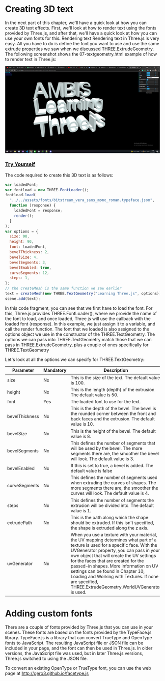 # Creating 3D text

In the next part of this chapter, we'll have a quick look at how you can create 3D text effects. First, we'll look at how to render text using the fonts provided by Three.js, and after that, we'll have a quick look at how you can use your own fonts for this. Rendering text Rendering text in Three.js is very easy. All you have to do is define the font you want to use and use the same extrude properties we saw when we discussed THREE.ExtrudeGeometry. The following screenshot shows the 07-textgeometry.html example of how to render text in Three.js:

<a href="../learning-threejs-master/chapter-06/07-text-geometry.html">
  <img src="../img/5.7.png">
</a>

<a href="https://cg2021c.github.io/threejs-presentation-anak-ambis/learning-threejs-master/chapter-06/07-text-geometry.html"><h3>Try Yourself</h3></a>

The code required to create this 3D text is as follows:

```js
var loadedFont;
var fontload = new THREE.FontLoader();
fontload.load(
  "../../assets/fonts/bitstream_vera_sans_mono_roman.typeface.json",
  function (response) {
    loadedFont = response;
    render();
  }
);
var options = {
  size: 90,
  height: 90,
  font: loadedFont,
  bevelThickness: 2,
  bevelSize: 4,
  bevelSegments: 3,
  bevelEnabled: true,
  curveSegments: 12,
  steps: 1,
};
// the createMesh is the same function we saw earlier
text = createMesh(new THREE.TextGeometry("Learning Three.js", options));
scene.add(text);
```

In this code fragment, you can see that we first have to load the font. For this, Three.js provides THREE.FontLoader(), where we provide the name of the font to load, and once loaded, Three.js will use the callback with the loaded font (response). In this example, we just assign it to a variable, and call the render function. The font that we loaded is also assigned to the options object we use in the constructor of the THREE.TextGeometry. The options we can pass into THREE.TextGeometry match those that we can pass in THREE.ExtrudeGeometry, plus a couple of ones specifically for THREE.TextGeometry

Let's look at all the options we can specify for THREE.TextGeometry:

| Parameter      | Mandatory | Description                                                                                                                                                                                                                                                                                                                                                                                                                                             |
| -------------- | --------- | ------------------------------------------------------------------------------------------------------------------------------------------------------------------------------------------------------------------------------------------------------------------------------------------------------------------------------------------------------------------------------------------------------------------------------------------------------- |
| size           | No        | This is the size of the text. The default value is 100.                                                                                                                                                                                                                                                                                                                                                                                                 |
| height         | No        | This is the length (depth) of the extrusion. The default value is 50.                                                                                                                                                                                                                                                                                                                                                                                   |
| font           | Yes       | The loaded font to use for the text.                                                                                                                                                                                                                                                                                                                                                                                                                    |
| bevelThickness | No        | This is the depth of the bevel. The bevel is the rounded corner between the front and back faces and the extrusion. The default value is 10.                                                                                                                                                                                                                                                                                                            |
| bevelSize      | No        | This is the height of the bevel. The default value is 8.                                                                                                                                                                                                                                                                                                                                                                                                |
| bevelSegments  | No        | This defines the number of segments that will be used by the bevel. The more segments there are, the smoother the bevel will look. The default value is 3.                                                                                                                                                                                                                                                                                              |
| bevelEnabled   | No        | If this is set to true, a bevel is added. The default value is false                                                                                                                                                                                                                                                                                                                                                                                    |
| curveSegments  | No        | This defines the number of segments used when extruding the curves of shapes. The more segments there are, the smoother the curves will look. The default value is 4.                                                                                                                                                                                                                                                                                   |
| steps          | No        | This defines the number of segments the extrusion will be divided into. The default value is 1.                                                                                                                                                                                                                                                                                                                                                         |
| extrudePath    | No        | This is the path along which the shape should be extruded. If this isn't specified, the shape is extruded along the z axis.                                                                                                                                                                                                                                                                                                                             |
| uvGenerator    | No        | When you use a texture with your material, the UV mapping determines what part of a texture is used for a specific face. With the UVGenerator property, you can pass in your own object that will create the UV settings for the faces that are created for the passed-in shapes. More information on UV settings can be found in Chapter 10, Loading and Working with Textures. If none are specified, THREE.ExtrudeGeometry.WorldUVGenerator is used. |

# Adding custom fonts

There are a couple of fonts provided by Three.js that you can use in your scenes. These fonts are based on the fonts provided by the TypeFace.js library. TypeFace.js is a library that can convert TrueType and OpenType fonts to JavaScript. The resulting JavaScript file or JSON file can be included in your page, and the font can then be used in Three.js. In older versions, the JavaScript file was used, but in later Three.js versions, Three.js switched to using the JSON file.

To convert an existing OpenType or TrueType font, you can use the web page
at http://gero3.github.io/facetype.js
